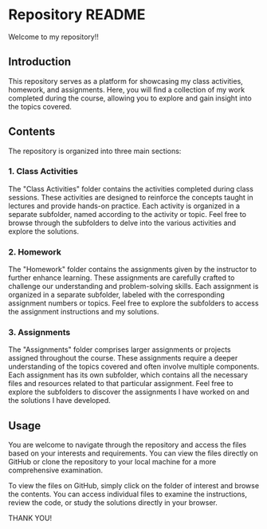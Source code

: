 # Repository README

Welcome to my repository!!

## Introduction

This repository serves as a platform for showcasing my class activities, homework, and assignments. Here, you will find a collection of my work completed during the course, allowing you to explore and gain insight into the topics covered.

## Contents

The repository is organized into three main sections:

### 1. Class Activities

The "Class Activities" folder contains the activities completed during class sessions. These activities are designed to reinforce the concepts taught in lectures and provide hands-on practice. Each activity is organized in a separate subfolder, named according to the activity or topic. Feel free to browse through the subfolders to delve into the various activities and explore the solutions.

### 2. Homework

The "Homework" folder contains the assignments given by the instructor to further enhance learning. These assignments are carefully crafted to challenge our understanding and problem-solving skills. Each assignment is organized in a separate subfolder, labeled with the corresponding assignment numbers or topics. Feel free to explore the subfolders to access the assignment instructions and my solutions.

### 3. Assignments

The "Assignments" folder comprises larger assignments or projects assigned throughout the course. These assignments require a deeper understanding of the topics covered and often involve multiple components. Each assignment has its own subfolder, which contains all the necessary files and resources related to that particular assignment. Feel free to explore the subfolders to discover the assignments I have worked on and the solutions I have developed.

## Usage

You are welcome to navigate through the repository and access the files based on your interests and requirements. You can view the files directly on GitHub or clone the repository to your local machine for a more comprehensive examination.

To view the files on GitHub, simply click on the folder of interest and browse the contents. You can access individual files to examine the instructions, review the code, or study the solutions directly in your browser.

THANK YOU!
